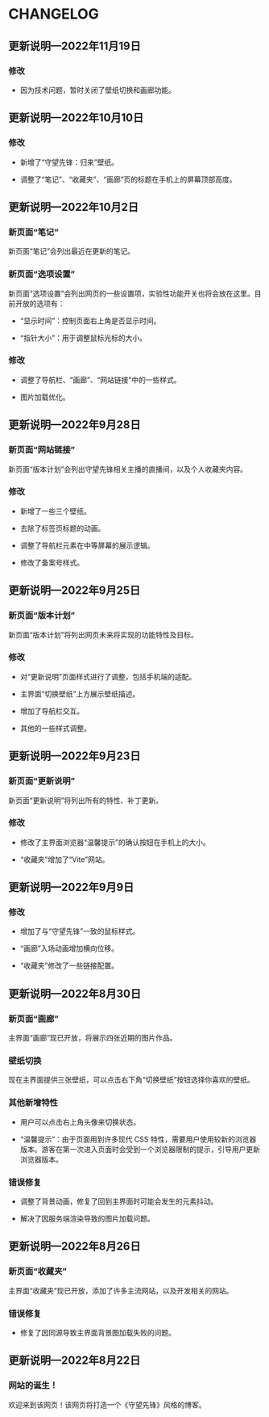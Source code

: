 # CHANGELOG

## 更新说明—2022年11月19日

### 修改

* 因为技术问题，暂时关闭了壁纸切换和画廊功能。

## 更新说明—2022年10月10日

### 修改

* 新增了“守望先锋：归来”壁纸。

* 调整了“笔记”、“收藏夹”、“画廊”页的标题在手机上的屏幕顶部高度。


## 更新说明—2022年10月2日

### 新页面“笔记”

新页面“笔记”会列出最近在更新的笔记。

### 新页面“选项设置”

新页面“选项设置”会列出网页的一些设置项，实验性功能开关也将会放在这里。目前开放的选项有：

* “显示时间”：控制页面右上角是否显示时间。

* “指针大小”：用于调整鼠标光标的大小。

### 修改

* 调整了导航栏、“画廊”、“网站链接”中的一些样式。

* 图片加载优化。



## 更新说明—2022年9月28日

### 新页面“网站链接”

新页面“版本计划”会列出守望先锋相关主播的直播间，以及个人收藏夹内容。

### 修改

* 新增了一些三个壁纸。

* 去除了标签页标题的动画。

* 调整了导航栏元素在中等屏幕的展示逻辑。

* 修改了备案号样式。



## 更新说明—2022年9月25日

### 新页面“版本计划”

新页面“版本计划”将列出网页未来将实现的功能特性及目标。

### 修改

* 对“更新说明”页面样式进行了调整，包括手机端的适配。

* 主界面“切换壁纸”上方展示壁纸描述。

* 增加了导航栏交互。

* 其他的一些样式调整。



## 更新说明—2022年9月23日

### 新页面“更新说明”

新页面“更新说明”将列出所有的特性、补丁更新。

### 修改

* 修改了主界面浏览器“温馨提示”的确认按钮在手机上的大小。

* “收藏夹”增加了“Vite”网站。



## 更新说明—2022年9月9日

### 修改

* 增加了与“守望先锋”一致的鼠标样式。

* “画廊”入场动画增加横向位移。

* “收藏夹”修改了一些链接配置。



## 更新说明—2022年8月30日

### 新页面“画廊”

主界面“画廊”现已开放，将展示四张近期的图片作品。

### 壁纸切换

现在主界面提供三张壁纸，可以点击右下角“切换壁纸”按钮选择你喜欢的壁纸。

### 其他新增特性

* 用户可以点击右上角头像来切换状态。

* “温馨提示”：由于页面用到许多现代 CSS 特性，需要用户使用较新的浏览器版本。游客在第一次进入页面时会受到一个浏览器限制的提示，引导用户更新浏览器版本。

### 错误修复

* 调整了背景动画，修复了回到主界面时可能会发生的元素抖动。

* 解决了因服务端渲染导致的图片加载问题。



## 更新说明—2022年8月26日

### 新页面“收藏夹”

主界面“收藏夹”现已开放，添加了许多主流网站，以及开发相关的网站。

### 错误修复

* 修复了因同源导致主界面背景图加载失败的问题。



## 更新说明—2022年8月22日

### 网站的诞生！

欢迎来到该网页！该网页将打造一个《守望先锋》风格的博客。
